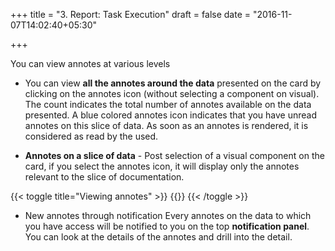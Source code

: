 +++
title = "3. Report: Task Execution"
draft = false
date = "2016-11-07T14:02:40+05:30"

+++

You can view annotes at various levels

* You can view **all the annotes around the data** presented on the card by clicking on the annotes icon (without selecting a component on visual). The count indicates the total number of annotes available on the data presented. A blue colored annotes icon indicates that you have unread annotes on this slice  of data. As soon as an annotes is rendered, it is considered as read by the used. 

* **Annotes on a slice of data** - Post selection of a visual component on the card, if you select the annotes icon, it will display only the annotes relevant to the slice of documentation.
 
{{< toggle title="Viewing annotes" >}}
{{<youtube V5LGNPDksos>}}
{{< /toggle >}}



* New annotes through notification
Every annotes on the data to which you have access will be notified to you on the top **notification panel**. You can look at the details of the annotes and drill into the detail.